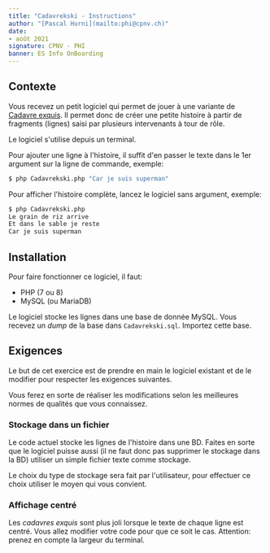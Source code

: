 ```yaml
---
title: "Cadavrekski - Instructions"
author: "[Pascal Hurni](mailto:phi@cpnv.ch)"
date:
- août 2021
signature: CPNV - PHI
banner: ES Info OnBoarding
---
```


## Contexte

Vous recevez un petit logiciel qui permet de jouer à une variante de [Cadavre exquis](https://fr.wikipedia.org/wiki/Cadavre_exquis).
Il permet donc de créer une petite histoire à partir de fragments (lignes) saisi par plusieurs intervenants à tour de rôle.

Le logiciel s'utilise depuis un terminal.

Pour ajouter une ligne à l'histoire, il suffit d'en passer le texte dans le 1er argument sur la ligne de commande, exemple:

```sh
$ php Cadavrekski.php "Car je suis superman"
```

Pour afficher l'histoire complète, lancez le logiciel sans argument, exemple:

```sh
$ php Cadavrekski.php
Le grain de riz arrive
Et dans le sable je reste
Car je suis superman
```

## Installation

Pour faire fonctionner ce logiciel, il faut:

 - PHP (7 ou 8)
 - MySQL (ou MariaDB)

Le logiciel stocke les lignes dans une base de donnée MySQL. Vous recevez un _dump_ de la base dans `Cadavrekski.sql`.
Importez cette base.

## Exigences

Le but de cet exercice est de prendre en main le logiciel existant et de le modifier pour respecter les exigences
suivantes.

Vous ferez en sorte de réaliser les modifications selon les meilleures normes de qualités que vous connaissez.

### Stockage dans un fichier

Le code actuel stocke les lignes de l'histoire dans une BD. Faites en sorte que le logiciel puisse aussi (il ne
faut donc pas supprimer le stockage dans la BD) utiliser un simple fichier texte comme stockage.

Le choix du type de stockage sera fait par l'utilisateur, pour effectuer ce choix utiliser le moyen qui vous convient.

### Affichage centré

Les _cadavres exquis_ sont plus joli lorsque le texte de chaque ligne est centré.
Vous allez modifier votre code pour que ce soit le cas. Attention: prenez en compte la largeur du terminal.

